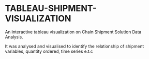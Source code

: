 # TABLEAU-SHIPMENT-VISUALIZATION

An interactive tableau visualization on Chain Shipment Solution Data Analysis. 

It was analysed and visualised to identify the relationship of shipment variables, quantity ordered, time series e.t.c
